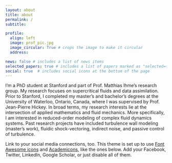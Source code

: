 ```yaml
---
layout: about
title: about
permalink: /
subtitle: 

profile:
  align: left
  image: prof_pic.jpg
  image_circular: True # crops the image to make it circular
  address:

news: false # includes a list of news items
selected_papers: true # includes a list of papers marked as "selected={true}"
social: true  # includes social icons at the bottom of the page
---
```


I’m a PhD student at Stanford and part of Prof. Matthias Ihme’s research group. My research focuses on supercritical fluids and data assimilation. Prior to Stanford, I completed my master’s and bachelor’s degrees at the University of Waterloo, Ontario, Canada, where I was supervised by Prof. Jean-Pierre Hickey. In broad terms, my research interests lie at the intersection of applied mathematics and fluid mechanics. More specifically, I am interested in reduced-order modeling of complex fluid dynamics systems. Past research projects have included turbulence wall modeling (master’s work), fluidic shock-vectoring, indirect noise, and passive control of turbulence.

Link to your social media connections, too. This theme is set up to use [Font Awesome icons](http://fortawesome.github.io/Font-Awesome/) and [Academicons](https://jpswalsh.github.io/academicons/), like the ones below. Add your Facebook, Twitter, LinkedIn, Google Scholar, or just disable all of them.
